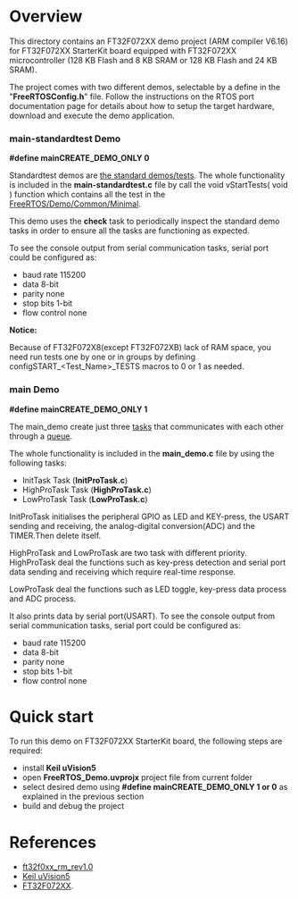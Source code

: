 
# Overview

This directory contains an FT32F072XX demo project (ARM compiler V6.16) for FT32F072XX StarterKit board equipped with FT32F072XX microcontroller (128 KB Flash and 8 KB SRAM or 128 KB Flash and 24 KB SRAM).  

The project comes with two different demos, selectable by a define in the "**FreeRTOSConfig.h**" file. Follow the instructions on the RTOS port documentation page for details about how to setup the target hardware, download and execute the demo application.

### main-standardtest Demo

**#define       mainCREATE_DEMO_ONLY 	0**

Standardtest demos are [the standard demos/tests](https://github.com/FreeRTOS/FreeRTOS/blob/main/FreeRTOS/Demo/ThirdParty/Template/README.md). The whole functionality is included in the **main-standardtest.c** file by call the void vStartTests( void ) function which contains all the test in the [FreeRTOS/Demo/Common/Minimal](https://github.com/FreeRTOS/FreeRTOS/tree/main/FreeRTOS/Demo/Common/Minimal).  

This demo uses the **check** task to periodically inspect the standard demo tasks in order to ensure all the tasks are functioning as expected.

To see the console output from serial communication tasks, serial port could be configured as: 
 - baud rate 115200
 - data 8-bit
 - parity none
 - stop bits 1-bit
 - flow control none
 
**Notice:**

Because of FT32F072X8(except FT32F072XB) lack of RAM space, you need run tests one by one or in groups by defining configSTART_<Test_Name>_TESTS macros to 0 or 1 as needed. 

### main Demo

**#define       mainCREATE_DEMO_ONLY	  1**

The main_demo create just three [tasks](https://www.freertos.org/a00015.html) that communicates with each other through a [queue](https://www.freertos.org/Embedded-RTOS-Queues.html).

The whole functionality is included in the **main_demo.c** file by using the following tasks:

 - InitTask Task (**InitProTask.c**)
 - HighProTask Task (**HighProTask.c**)
 - LowProTask Task (**LowProTask.c**) 

InitProTask initialises the peripheral GPIO as LED and KEY-press, the USART sending and receiving, the analog-digital conversion(ADC) and the TIMER.Then delete itself.  

HighProTask and LowProTask are two task with different priority. HighProTask deal the functions such as key-press detection and serial port data sending and receiving which require real-time response.   

LowProTask deal the functions such as LED toggle, key-press data process and ADC process.

It also prints data by serial port(USART). To see the console output from serial communication tasks, serial port could be configured as: 
 - baud rate 115200
 - data 8-bit
 - parity none
 - stop bits 1-bit
 - flow control none


# Quick start

To run this demo on  FT32F072XX StarterKit board, the following steps are required:
 - install **Keil uVision5**
 - open **FreeRTOS_Demo.uvprojx** project file from current folder
 - select desired demo using **#define       mainCREATE_DEMO_ONLY  1 or 0** as explained in the previous section
 - build and debug the project

# References
  - [ft32f0xx_rm_rev1.0](https://www.fremontmicro.com/downfile.aspx?filepath=/upload/2021/1118/1500pt60x2.pdf&filename=ft32f0xx_rm_rev1.0.pdf)
  - [Keil uVision5](https://www.keil.com/demo/eval/arm.htm)
  - [FT32F072XX](https://www.fremontmicro.com/product/32%20bit%20mcu/arm%20core_1/index.aspx).

